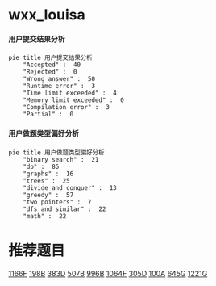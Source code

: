 # wxx_louisa

<!-- tabs:start -->



#### **用户提交结果分析**

```mermaid
pie title 用户提交结果分析
    "Accepted" :  40
    "Rejected" :  0
    "Wrong answer" :  50
    "Runtime error" :  3
    "Time limit exceeded" :  4
    "Memory limit exceeded" :  0
    "Compilation error" :  3
    "Partial" :  0
```

#### **用户做题类型偏好分析**

```mermaid
pie title 用户做题类型偏好分析
    "binary search" :  21
    "dp" :  86
    "graphs" :  16
    "trees" :  25
    "divide and conquer" :  13
    "greedy" :  57
    "two pointers" :  7
    "dfs and similar" :  22
    "math" :  22
```



<!-- tabs:end -->
# 推荐题目
[1166F](https://codeforces.com/contest/1166/problem/F)
[198B](https://codeforces.com/contest/198/problem/B)
[383D](https://codeforces.com/contest/383/problem/D)
[507B](https://codeforces.com/contest/507/problem/B)
[996B](https://codeforces.com/contest/996/problem/B)
[1064F](https://codeforces.com/contest/1064/problem/F)
[305D](https://codeforces.com/contest/305/problem/D)
[100A](https://codeforces.com/contest/100/problem/A)
[645G](https://codeforces.com/contest/645/problem/G)
[1221G](https://codeforces.com/contest/1221/problem/G)
